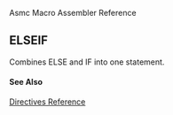 Asmc Macro Assembler Reference

## ELSEIF

Combines ELSE and IF into one statement.

#### See Also

[Directives Reference](readme.md)
